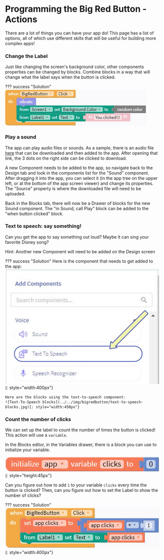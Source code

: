 # Programming the Big Red Button - Actions

There are a lot of things you can have your app do! This page has a list of options, all of which use different skills that will be useful for building more complex apps!

### Change the Label
Just like changing the screen's background color, other components properties can be changed by blocks. Combine blocks in a way that will change what the label says when the button is clicked.

??? success "Solution"
    ![Change Label text blocks](../../img/bigredbutton/change_label_text.jpg)

### Play a sound
The app can play audio files or sounds. As a sample, there is an audio file [here](../../sounds/watch-alarm.mp3) that can be downloaded and then added to the app. After opening that link, the 3 dots on the right side can be clicked to download.

A new Component needs to be added to the app, so navigate back to the Design tab and look in the components list for the "Sound" component. After dragging it into the app, you can select it (in the app tree on the upper left, or at the bottom of the app screen viewer) and change its properties. The "Source" property is where the downloaded file will need to be uploaded.

Back in the Blocks tab, there will now be a Drawer of blocks for the new Sound component. The "in Sound, call Play" block can be added to the "when button clicked" block.


### Text to speech: say something!
Can you get the app to say something out loud? Maybe it can sing your favorite Disney song?

Hint: Another new Component will need to be added on the Design screen

??? success "Solution"
    Here is the component that needs to get added to the app:
    ![Text-To-Speech component](../../img/bigredbutton/text-to-speech-component.jpg){: style="width:400px"}

    Here are the blocks using the text-to-speech component:
    ![Text-To-Speech blocks](../../img/bigredbutton/text-to-speech-blocks.jpg){: style="width:450px"}



### Count the number of clicks

We can set up the label to count the number of times the button is clicked! This action will use a `variable`.

In the Blocks editor, in the Variables drawer, there is a block you can use to initialize your variable.

![Text-To-Speech blocks](../../img/bigredbutton/initialize_variable.jpg){: style="height:45px"}

Can you figure out how to add `1` to your variable `clicks` every time the button is clicked? Then, can you figure out how to set the Label to show the number of clicks?

??? success "Solution"
    ![Label counter blocks](../../img/bigredbutton/set_label_counter.jpg){: style="width:400px"}